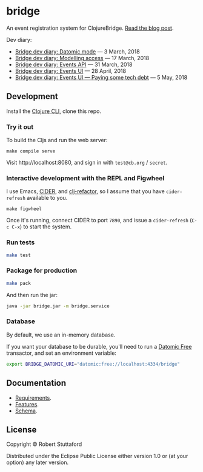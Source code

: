 # bridge

An event registration system for ClojureBridge. [Read the blog post](https://www.stuttaford.me/2018/02/18/a-clojure-learning-journey/).

Dev diary:

- [Bridge dev diary: Datomic mode](https://www.stuttaford.me/2018/03/03/bridge-dev-diary--datomic-mode/) — 3 March, 2018
- [Bridge dev diary: Modelling access](https://www.stuttaford.me/2018/03/17/bridge-dev-diary--modelling-access/) — 17 March, 2018
- [Bridge dev diary: Events API](https://www.stuttaford.me/2018/03/31/bridge-dev-diary--events-api/) — 31 March, 2018
- [Bridge dev diary: Events UI](https://www.stuttaford.me/2018/04/28/bridge-dev-diary--events-ui/) — 28 April, 2018
- [Bridge dev diary: Events UI — Paying some tech debt](https://www.stuttaford.me/2018/05/05/bridge-dev-diary--events-ui-paying-some-tech-debt/) — 5 May, 2018

## Development

Install the [Clojure CLI](https://clojure.org/guides/getting_started), clone this repo.

### Try it out

To build the Cljs and run the web server:

```shell
make compile serve
```

Visit http://localhost:8080, and sign in with `test@cb.org` / `secret`.

### Interactive development with the REPL and Figwheel

I use Emacs, [CIDER](https://github.com/clojure-emacs/cider), and [clj-refactor](https://github.com/clojure-emacs/clj-refactor.el), so I assume that you have `cider-refresh` available to you.

```shell
make figwheel
```

Once it's running, connect CIDER to port `7890`, and issue a `cider-refresh` (`C-c C-x`) to start the system.

### Run tests

```sh
make test
```

### Package for production

```sh
make pack
```

And then run the jar:

```sh
java -jar bridge.jar -m bridge.service
```

### Database

By default, we use an in-memory database.

If you want your database to be durable, you'll need to run a [Datomic Free](https://my.datomic.com/downloads/free) transactor, and set an environment variable:

```sh
export BRIDGE_DATOMIC_URI="datomic:free://localhost:4334/bridge"
```


## Documentation

- [Requirements](doc/requirements.md).
- [Features](doc/system.md).
- [Schema](doc/schema.md).


## License

Copyright © Robert Stuttaford

Distributed under the Eclipse Public License either version 1.0 or (at your option) any later version.
